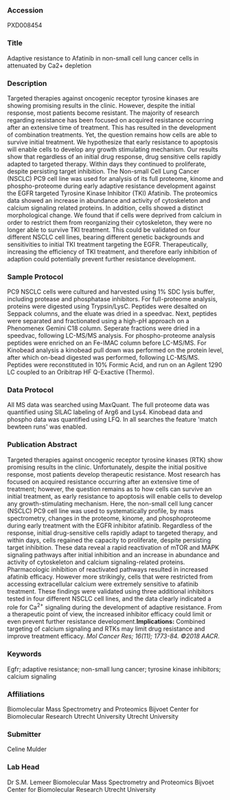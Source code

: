 ### Accession
PXD008454

### Title
Adaptive resistance to Afatinib in non-small cell lung cancer cells in attenuated by Ca2+ depletion

### Description
Targeted therapies against oncogenic receptor tyrosine kinases are showing promising results in the clinic. However, despite the initial response, most patients become resistant. The majority of research regarding resistance has been focused on acquired resistance occurring after an extensive time of treatment. This has resulted in the development of combination treatments. Yet, the question remains how cells are able to survive initial treatment. We hypothesize that early resistance to apoptosis will enable cells to develop any growth stimulating mechanism.  Our results show that regardless of an initial drug response, drug sensitive cells rapidly adapted to targeted therapy. Within days they continued to proliferate, despite persisting target inhibition. The Non-small Cell Lung Cancer (NSCLC) PC9 cell line was used for analysis of its full proteome, kinome and phospho-proteome during early adaptive resistance development against the EGFR targeted Tyrosine Kinase Inhibitor (TKI) Afatinib. The proteomics data showed an increase in abundance and activity of cytoskeleton and calcium signaling related proteins. In addition, cells showed a distinct morphological change. We found that if cells were deprived from calcium in order to restrict them from reorganizing their cytoskeleton, they were no longer able to survive TKI treatment. This could be validated on four different NSCLC cell lines, bearing different genetic backgrounds and sensitivities to initial TKI treatment targeting the EGFR. Therapeutically, increasing the efficiency of TKI treatment, and therefore early inhibition of adaption could potentially prevent further resistance development.

### Sample Protocol
PC9 NSCLC cells were cultured and harvested using 1% SDC lysis buffer, including protease and phosphatase inhibitors.  For full-proteome analysis, proteins were digested using Trypsin/LysC. Peptides were desalted on Seppack columns, and the eluate was dried in a speedvac. Next, peptides were separated and fractionated using a high-pH approach on a Phenomenex Gemini C18 column. Seperate fractions were dried in a speedvac, following LC-MS/MS analysis. For phospho-proteome analysis peptides were enriched on an Fe-IMAC column before LC-MS/MS.  For Kinobead analysis a kinobead pull down was performed on the protein level, after which on-bead digested was performed, following LC-MS/MS. Peptides were reconstituted in 10% Formic Acid, and run on an Agilent 1290 LC coupled to an Oribitrap HF Q-Exactive (Thermo).

### Data Protocol
All MS data was searched using MaxQuant. The full proteome data was quantified using SILAC labeling of Arg6 and Lys4. Kinobead data and phospho data was quantified using LFQ. In all searches the feature 'match bewteen runs' was enabled.

### Publication Abstract
Targeted therapies against oncogenic receptor tyrosine kinases (RTK) show promising results in the clinic. Unfortunately, despite the initial positive response, most patients develop therapeutic resistance. Most research has focused on acquired resistance occurring after an extensive time of treatment; however, the question remains as to how cells can survive an initial treatment, as early resistance to apoptosis will enable cells to develop any growth-stimulating mechanism. Here, the non-small cell lung cancer (NSCLC) PC9 cell line was used to systematically profile, by mass spectrometry, changes in the proteome, kinome, and phosphoproteome during early treatment with the EGFR inhibitor afatinib. Regardless of the response, initial drug-sensitive cells rapidly adapt to targeted therapy, and within days, cells regained the capacity to proliferate, despite persisting target inhibition. These data reveal a rapid reactivation of mTOR and MAPK signaling pathways after initial inhibition and an increase in abundance and activity of cytoskeleton and calcium signaling-related proteins. Pharmacologic inhibition of reactivated pathways resulted in increased afatinib efficacy. However more strikingly, cells that were restricted from accessing extracellular calcium were extremely sensitive to afatinib treatment. These findings were validated using three additional inhibitors tested in four different NSCLC cell lines, and the data clearly indicated a role for Ca<sup>2+</sup> signaling during the development of adaptive resistance. From a therapeutic point of view, the increased inhibitor efficacy could limit or even prevent further resistance development.<b>Implications:</b> Combined targeting of calcium signaling and RTKs may limit drug resistance and improve treatment efficacy. <i>Mol Cancer Res; 16(11); 1773-84. &#xa9;2018 AACR</i>.

### Keywords
Egfr; adaptive resistance; non-small lung cancer; tyrosine kinase inhibitors; calcium signaling

### Affiliations
Biomolecular Mass Spectrometry and Proteomics Bijvoet Center for Biomolecular Research Utrecht University
Utrecht University

### Submitter
Celine Mulder

### Lab Head
Dr S.M. Lemeer
Biomolecular Mass Spectrometry and Proteomics Bijvoet Center for Biomolecular Research Utrecht University



